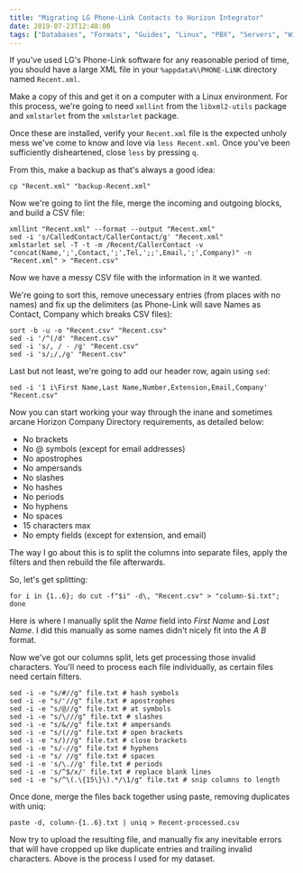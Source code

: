 ```yaml
---
title: "Migrating LG Phone-Link Contacts to Horizon Integrator"
date: 2019-07-23T12:48:00
tags: ["Databases", "Formats", "Guides", "Linux", "PBX", "Servers", "Windows", "Work"]
---
```


If you've used LG's Phone-Link software for any reasonable period of time, you should have a large XML file in your `%appdata%\PHONE-LiNK` directory named `Recent.xml`.

Make a copy of this and get it on a computer with a Linux environment. For this process, we're going to need `xmllint` from the `libxml2-utils` package and `xmlstarlet` from the `xmlstarlet` package.

Once these are installed, verify your `Recent.xml` file is the expected unholy mess we've come to know and love via `less Recent.xml`. Once you've been sufficiently disheartened, close `less` by pressing `q`.

From this, make a backup as that's always a good idea:
```
cp "Recent.xml" "backup-Recent.xml"
```

Now we're going to lint the file, merge the incoming and outgoing blocks, and build a CSV file:
```
xmllint "Recent.xml" --format --output "Recent.xml"
sed -i 's/CalledContact/CallerContact/g' "Recent.xml"
xmlstarlet sel -T -t -m /Recent/CallerContact -v "concat(Name,';',Contact,';',Tel,';;',Email,';',Company)" -n "Recent.xml" > "Recent.csv"
```

Now we have a messy CSV file with the information in it we wanted.

We're going to sort this, remove unecessary entries (from places with no names) and fix up the delimiters (as Phone-Link will save Names as Contact, Company which breaks CSV files):
```
sort -b -u -o "Recent.csv" "Recent.csv"
sed -i '/^(/d' "Recent.csv"
sed -i 's/, / - /g' "Recent.csv"
sed -i 's/;/,/g' "Recent.csv"
```

Last but not least, we're going to add our header row, again using `sed`:
```
sed -i '1 i\First Name,Last Name,Number,Extension,Email,Company' "Recent.csv"
```

Now you can start working your way through the inane and sometimes arcane Horizon Company Directory requirements, as detailed below:
* No brackets
* No @ symbols (except for email addresses)
* No apostrophes
* No ampersands
* No slashes
* No hashes
* No periods
* No hyphens
* No spaces
* 15 characters max
* No empty fields (except for extension, and email)

The way I go about this is to split the columns into separate files, apply the filters and then rebuild the file afterwards.

So, let's get splitting:
```
for i in {1..6}; do cut -f"$i" -d\, "Recent.csv" > "column-$i.txt"; done
```

Here is where I manually split the *Name* field into *First Name* and *Last Name*. I did this manually as some names didn't nicely fit into the *A B* format.

Now we've got our columns split, lets get processing those invalid characters. You'll need to process each file individually, as certain files need certain filters.
```
sed -i -e "s/#//g" file.txt # hash symbols
sed -i -e "s/'//g" file.txt # apostrophes
sed -i -e "s/@//g" file.txt # at symbols
sed -i -e "s/\///g" file.txt # slashes
sed -i -e "s/&//g" file.txt # ampersands
sed -i -e "s/(//g" file.txt # open brackets
sed -i -e "s/)//g" file.txt # close brackets
sed -i -e "s/-//g" file.txt # hyphens
sed -i -e "s/ //g" file.txt # spaces
sed -i -e 's/\.//g' file.txt # periods
sed -i -e 's/^$/x/' file.txt # replace blank lines
sed -i -e "s/^\(.\{15\}\).*/\1/g" file.txt # snip columns to length
```

Once done, merge the files back together using paste, removing duplicates with uniq:
```
paste -d, column-{1..6}.txt | uniq > Recent-processed.csv
```

Now try to upload the resulting file, and manually fix any inevitable errors that will have cropped up like duplicate entries and trailing invalid characters. Above is the process I used for my dataset.